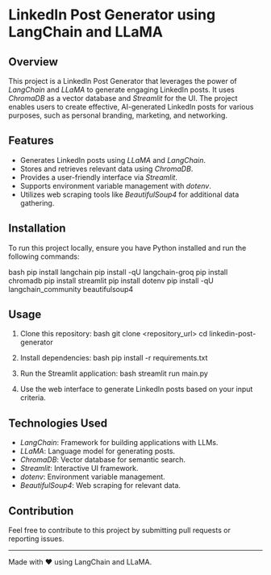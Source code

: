 # LinkedIn Post Generator using LangChain and LLaMA

## Overview
This project is a LinkedIn Post Generator that leverages the power of *LangChain* and *LLaMA* to generate engaging LinkedIn posts. It uses *ChromaDB* as a vector database and *Streamlit* for the UI. The project enables users to create effective, AI-generated LinkedIn posts for various purposes, such as personal branding, marketing, and networking.

## Features
- Generates LinkedIn posts using *LLaMA* and *LangChain*.
- Stores and retrieves relevant data using *ChromaDB*.
- Provides a user-friendly interface via *Streamlit*.
- Supports environment variable management with *dotenv*.
- Utilizes web scraping tools like *BeautifulSoup4* for additional data gathering.

## Installation
To run this project locally, ensure you have Python installed and run the following commands:

bash
pip install langchain
pip install -qU langchain-groq
pip install chromadb
pip install streamlit
pip install dotenv
pip install -qU langchain_community beautifulsoup4


## Usage
1. Clone this repository:
   bash
   git clone <repository_url>
   cd linkedin-post-generator
   
2. Install dependencies:
   bash
   pip install -r requirements.txt
   
3. Run the Streamlit application:
   bash
   streamlit run main.py
   
4. Use the web interface to generate LinkedIn posts based on your input criteria.

## Technologies Used
- *LangChain*: Framework for building applications with LLMs.
- *LLaMA*: Language model for generating posts.
- *ChromaDB*: Vector database for semantic search.
- *Streamlit*: Interactive UI framework.
- *dotenv*: Environment variable management.
- *BeautifulSoup4*: Web scraping for relevant data.

## Contribution
Feel free to contribute to this project by submitting pull requests or reporting issues.

---
Made with ❤ using LangChain and LLaMA.
